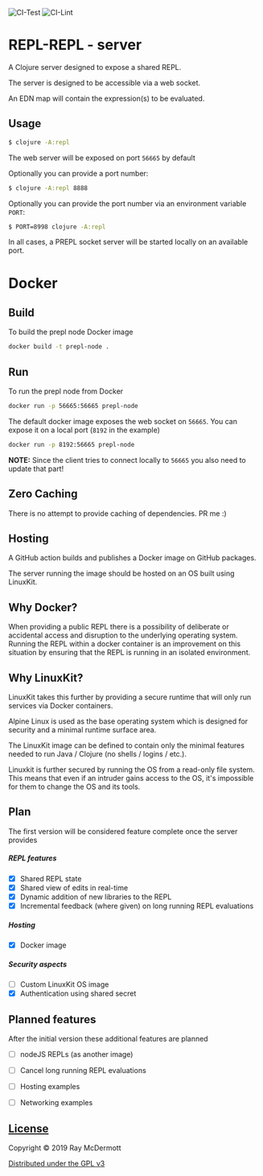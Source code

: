 ![CI-Test](https://github.com/raymcdermott/repl-node/workflows/CI-Test/badge.svg)
![CI-Lint](https://github.com/raymcdermott/repl-node/workflows/CI-Lint/badge.svg)


# REPL-REPL - server

A Clojure server designed to expose a shared REPL.

The server is designed to be accessible via a web socket.

An EDN map will contain the expression(s) to be evaluated.

## Usage

```bash
$ clojure -A:repl
```

The web server will be exposed on port `56665` by default

Optionally you can provide a port number:

```bash
$ clojure -A:repl 8888
```

Optionally you can provide the port number via an environment variable `PORT`:

```bash
$ PORT=8998 clojure -A:repl 
```

In all cases, a PREPL socket server will be started locally on an available port.

# Docker

## Build
To build the prepl node Docker image

```bash
docker build -t prepl-node .
```

## Run
To run the prepl node from Docker

```bash
docker run -p 56665:56665 prepl-node
```

The default docker image exposes the web socket on `56665`. You can expose it on a local port (`8192` in the example)

```bash
docker run -p 8192:56665 prepl-node
```

**NOTE:** Since the client tries to connect locally to `56665` you also need to update that part!

## Zero Caching
There is no attempt to provide caching of dependencies. PR me :)

## Hosting
A GitHub action builds and publishes a Docker image on GitHub packages.

The server running the image should be hosted on an OS built using LinuxKit.

## Why Docker?
When providing a public REPL there is a possibility of deliberate or accidental access and disruption to the underlying operating system. Running the REPL within a docker container is an improvement on this situation by ensuring that the REPL is running in an isolated environment. 

## Why LinuxKit?
LinuxKit takes this further by providing a secure runtime that will only run services via Docker containers.

Alpine Linux is used as the base operating system which is designed for security and a minimal runtime surface area. 

The LinuxKit image can be defined to contain only the minimal features needed to run Java / Clojure (no shells / logins / etc.). 
 
Linuxkit is further secured by running the OS from a read-only file system. This means that even if an intruder gains access to the OS, it's impossible for them to change the OS and its tools. 

## Plan
The first version will be considered feature complete once the server provides

##### REPL features

- [X] Shared REPL state
- [X] Shared view of edits in real-time 
- [X] Dynamic addition of new libraries to the REPL
- [X] Incremental feedback (where given) on long running REPL evaluations

##### Hosting

- [X] Docker image

##### Security aspects

- [ ] Custom LinuxKit OS image
- [X] Authentication using shared secret
  
## Planned features

After the initial version these additional features are planned

- [ ] nodeJS REPLs (as another image)

- [ ] Cancel long running REPL evaluations

- [ ] Hosting examples
- [ ] Networking examples

## [License](LICENSE)

Copyright © 2019 Ray McDermott

[Distributed under the GPL v3](LICENSE)
